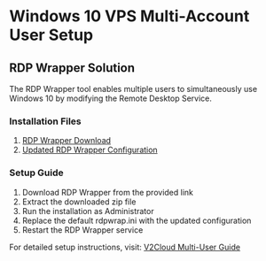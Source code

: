 # Windows 10 VPS Multi-Account User Setup

## RDP Wrapper Solution
The RDP Wrapper tool enables multiple users to simultaneously use Windows 10 by modifying the Remote Desktop Service.

### Installation Files
1. [RDP Wrapper Download](https://github.com/stascorp/rdpwrap/releases/download/v1.6.2/RDPWrap-v1.6.2.zip)
2. [Updated RDP Wrapper Configuration](https://github.com/sebaxakerhtc/rdpwrap.ini/blob/master/rdpwrap.ini)

### Setup Guide
1. Download RDP Wrapper from the provided link
2. Extract the downloaded zip file
3. Run the installation as Administrator
4. Replace the default rdpwrap.ini with the updated configuration
5. Restart the RDP Wrapper service

For detailed setup instructions, visit:
[V2Cloud Multi-User Guide](https://v2cloud.com/blog/how-to-enable-multiple-users-to-simultaneously-use-windows-10) 